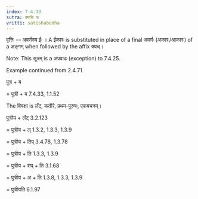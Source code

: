 ```yaml
---
index: 7.4.33
sutra: क्यचि च
vritti: satishabodha
---
```



वृत्तिः --ः अवर्णस्य ईः । A ईकारः is substituted in place of a final अवर्णः (अकारः/आकारः) of a अङ्गम् when followed by the affix क्यच्।

Note: This सूत्रम् is a अपवादः (exception) to 7.4.25.


Example continued from 2.4.71

पुत्र + य

= पुत्री + य 7.4.33, 1.1.52


The विवक्षा is लँट्, कर्तरि, प्रथम-पुरुषः, एकवचनम्।

पुत्रीय + लँट् 3.2.123

= पुत्रीय + ल् 1.3.2, 1.3.3, 1.3.9

= पुत्रीय + तिप् 3.4.78, 1.3.78

= पुत्रीय + ति 1.3.3, 1.3.9

= पुत्रीय + शप् + ति 3.1.68

= पुत्रीय + अ + ति 1.3.8, 1.3.3, 1.3.9

= पुत्रीयति 6.1.97

